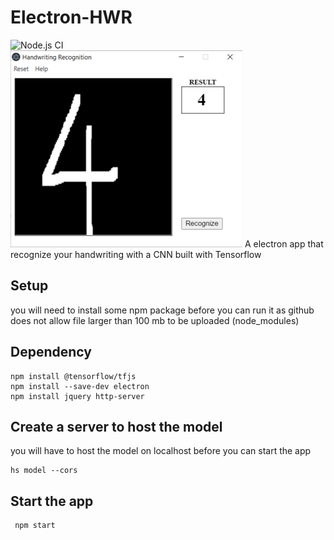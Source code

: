 # Electron-HWR
![Node.js CI](https://github.com/FortyIX/Electron-HWR/workflows/Node.js%20CI/badge.svg?branch=master)
</br>
![GitHub Logo](/assets/screenshot.png)
A electron app that recognize your handwriting with a CNN built with Tensorflow

## Setup 
you will need to install some npm package before you can run it as github does not allow file larger than 100 mb to be uploaded (node_modules)

## Dependency
```
npm install @tensorflow/tfjs
npm install --save-dev electron
npm install jquery http-server

```

## Create a server to host the model 
you will have to host the model on localhost before you can start the app 
```
hs model --cors
```

## Start the app 
```
 npm start

```
